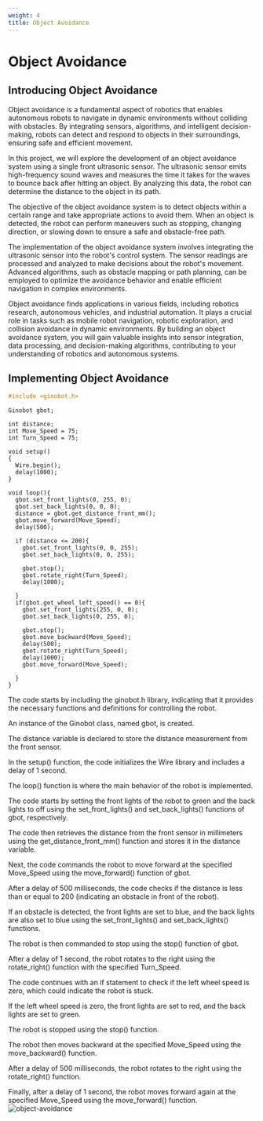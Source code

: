 ```yaml
---
weight: 4
title: Object Avoidance
---
```


# Object Avoidance

## Introducing Object Avoidance

Object avoidance is a fundamental aspect of robotics that enables autonomous robots to navigate in dynamic environments without colliding with obstacles. By integrating sensors, algorithms, and intelligent decision-making, robots can detect and respond to objects in their surroundings, ensuring safe and efficient movement.

In this project, we will explore the development of an object avoidance system using a single front ultrasonic sensor. The ultrasonic sensor emits high-frequency sound waves and measures the time it takes for the waves to bounce back after hitting an object. By analyzing this data, the robot can determine the distance to the object in its path.

The objective of the object avoidance system is to detect objects within a certain range and take appropriate actions to avoid them. When an object is detected, the robot can perform maneuvers such as stopping, changing direction, or slowing down to ensure a safe and obstacle-free path.

The implementation of the object avoidance system involves integrating the ultrasonic sensor into the robot's control system. The sensor readings are processed and analyzed to make decisions about the robot's movement. Advanced algorithms, such as obstacle mapping or path planning, can be employed to optimize the avoidance behavior and enable efficient navigation in complex environments.

Object avoidance finds applications in various fields, including robotics research, autonomous vehicles, and industrial automation. It plays a crucial role in tasks such as mobile robot navigation, robotic exploration, and collision avoidance in dynamic environments. By building an object avoidance system, you will gain valuable insights into sensor integration, data processing, and decision-making algorithms, contributing to your understanding of robotics and autonomous systems.

## Implementing Object Avoidance


```haskell
#include <ginobot.h>
```

```arduino
Ginobot gbot;

int distance;
int Move_Speed = 75;
int Turn_Speed = 75;

void setup()
{
  Wire.begin();
  delay(1000);
}

void loop(){
  gbot.set_front_lights(0, 255, 0);
  gbot.set_back_lights(0, 0, 0);   
  distance = gbot.get_distance_front_mm(); 
  gbot.move_forward(Move_Speed);
  delay(500);

  if (distance <= 200){
    gbot.set_front_lights(0, 0, 255);
    gbot.set_back_lights(0, 0, 255);
    
    gbot.stop();
    gbot.rotate_right(Turn_Speed);
    delay(1000);
	  
  }
  if(gbot.get_wheel_left_speed() == 0){
    gbot.set_front_lights(255, 0, 0);
    gbot.set_back_lights(0, 255, 0);
    
    gbot.stop();
    gbot.move_backward(Move_Speed);
    delay(500);
    gbot.rotate_right(Turn_Speed);
    delay(1000);
    gbot.move_forward(Move_Speed);

  }
}
```

The code starts by including the ginobot.h library, indicating that it provides the necessary functions and definitions for controlling the robot.

An instance of the Ginobot class, named gbot, is created.

The distance variable is declared to store the distance measurement from the front sensor.

In the setup() function, the code initializes the Wire library and includes a delay of 1 second.

The loop() function is where the main behavior of the robot is implemented.

The code starts by setting the front lights of the robot to green and the back lights to off using the set_front_lights() and set_back_lights() functions of gbot, respectively.

The code then retrieves the distance from the front sensor in millimeters using the get_distance_front_mm() function and stores it in the distance variable.

Next, the code commands the robot to move forward at the specified Move_Speed using the move_forward() function of gbot.

After a delay of 500 milliseconds, the code checks if the distance is less than or equal to 200 (indicating an obstacle in front of the robot).

If an obstacle is detected, the front lights are set to blue, and the back lights are also set to blue using the set_front_lights() and set_back_lights() functions.

The robot is then commanded to stop using the stop() function of gbot.

After a delay of 1 second, the robot rotates to the right using the rotate_right() function with the specified Turn_Speed.

The code continues with an if statement to check if the left wheel speed is zero, which could indicate the robot is stuck.

If the left wheel speed is zero, the front lights are set to red, and the back lights are set to green.

The robot is stopped using the stop() function.

The robot then moves backward at the specified Move_Speed using the move_backward() function.

After a delay of 500 milliseconds, the robot rotates to the right using the rotate_right() function.

Finally, after a delay of 1 second, the robot moves forward again at the specified Move_Speed using the move_forward() function.
![object-avoidance](/object.gif)
